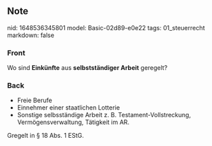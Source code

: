 ## Note
nid: 1648536345801
model: Basic-02d89-e0e22
tags: 01_steuerrecht
markdown: false

### Front
Wo sind <b>Einkünfte</b> aus <b>selbstständiger Arbeit</b>
geregelt?

### Back
<ul>
  <li>Freie Berufe
  <li>Einnehmer einer staatlichen Lotterie
  <li>Sonstige selbsständige Arbeit z. B. Testament-Vollstreckung,
  Vermögensverwaltung, Tätigkeit im AR.
</ul>Gregelt in § 18 Abs. 1 EStG.

